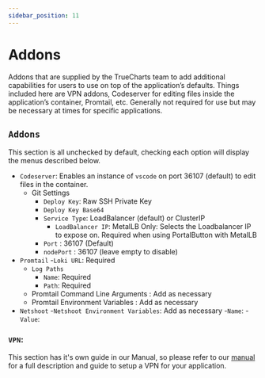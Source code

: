 ```yaml
---
sidebar_position: 11
---
```

# Addons

Addons that are supplied by the TrueCharts team to add additional capabilities for users to use on top of the application’s defaults. Things included here are VPN addons, Codeserver for editing files inside the application’s container, Promtail, etc. Generally not required for use but may be necessary at times for specific applications.

## `Addons`

This section is all unchecked by default, checking each option will display the menus described below.

- `Codeserver`: Enables an instance of `vscode` on port 36107 (default) to edit files in the container.
  - Git Settings
    - `Deploy Key`: Raw SSH Private Key
    - `Deploy Key Base64`
    - `Service Type`: LoadBalancer (default) or ClusterIP
      - `LoadBalancer IP`: MetalLB Only: Selects the Loadbalancer IP to expose on. Required when using PortalButton with MetalLB
    - `Port` : 36107 (Default)
    - `nodePort` : 36107 (leave empty to disable)
- `Promtail`
  -`Loki URL`: Required
  - `Log Paths`
    - `Name`: Required
    - `Path`: Required
  - Promtail Command Line Arguments : Add as necessary
  - Promtail Environment Variables : Add as necessary
- `Netshoot`
  -`Netshoot Environment Variables`: Add as necessary
    -`Name`:
    -`Value`:

### `VPN`:

This section has it's own guide in our Manual, so please refer to our [manual](https://truecharts.org/docs/manual/guides/vpn-setup) for a full description and guide to setup a VPN for your application.  
